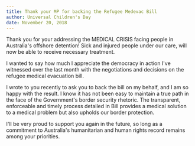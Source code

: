 ```yaml
---
title: Thank your MP for backing the Refugee Medevac Bill
author: Universal Children's Day
date: November 20, 2018
---
```

Thank you for your addressing the MEDICAL CRISIS facing people in Australia's offshore detention! Sick and injured people under our care, will now be able to receive necessary treatment. 

I wanted to say how much I appreciate the democracy in action I've witnessed over the last month with the negotiations and decisions on the refugee medical evacuation bill. 

I wrote to you recently to ask you to back the bill on my behalf, and I am so happy with the result. I know it has not been easy to maintain a true path in the face of the Government's border security rhetoric. The transparent, enforceable and timely process detailed in Bill provides a medical solution to a medical problem but also upholds our border protection.

I'll be very proud to support you again in the future, so long as a commitment to Australia's humanitarian and human rights record remains among your priorities. 